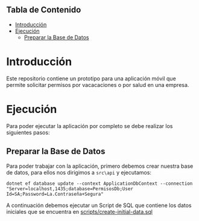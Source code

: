 ## Tabla de Contenido
- [Introducción](#introducción)
- [Ejecución](#ejecución)
  - [Preparar la Base de Datos](#preparar-la-base-de-datos)

# Introducción

Este repositorio contiene un prototipo para una aplicación móvil que permite solicitar permisos por vacacaciones o por salud en una empresa.

# Ejecución

Para poder ejecutar la aplicación por completo se debe realizar los siguientes pasos:

## Preparar la Base de Datos

Para poder trabajar con la aplicación, primero debemos crear nuestra base de datos, para ellos nos dirigimos a `src\api` y ejecutamos:

```
dotnet ef database update --context ApplicationDbContext --connection "Server=localhost,1435;database=PermisosDb;User Id=SA;Password=La.Contraseña+Segura"
```

A continuación debemos ejecutar un Script de SQL que contiene los datos iniciales que se encuentra en [scripts/create-initial-data.sql](scripts/create-initial-data.sql)
